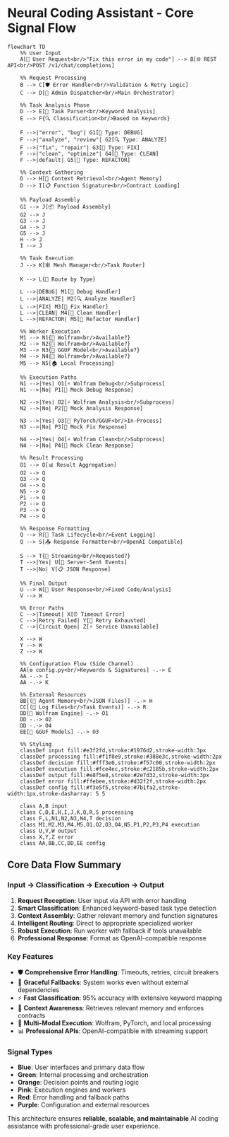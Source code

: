 # Neural Coding Assistant - Core Signal Flow

```mermaid
flowchart TD
    %% User Input
    A[👤 User Request<br/>"Fix this error in my code"] --> B[🌐 REST API<br/>POST /v1/chat/completions]
    
    %% Request Processing
    B --> C[🛡️ Error Handler<br/>Validation & Retry Logic]
    C --> D[🎯 Admin Dispatcher<br/>Main Orchestrator]
    
    %% Task Analysis Phase
    D --> E[📝 Task Parser<br/>Keyword Analysis]
    E --> F{🔍 Classification<br/>Based on Keywords}
    
    F -->|"error", "bug"| G1[🐛 Type: DEBUG]
    F -->|"analyze", "review"| G2[🔍 Type: ANALYZE] 
    F -->|"fix", "repair"| G3[🔧 Type: FIX]
    F -->|"clean", "optimize"| G4[🧹 Type: CLEAN]
    F -->|default| G5[🔄 Type: REFACTOR]
    
    %% Context Gathering
    D --> H[🧠 Context Retrieval<br/>Agent Memory]
    D --> I[📋 Function Signature<br/>Contract Loading]
    
    %% Payload Assembly
    G1 --> J[📦 Payload Assembly]
    G2 --> J
    G3 --> J
    G4 --> J
    G5 --> J
    H --> J
    I --> J
    
    %% Task Execution
    J --> K[🕸️ Mesh Manager<br/>Task Router]
    
    K --> L{🔀 Route by Type}
    
    L -->|DEBUG| M1[🐛 Debug Handler]
    L -->|ANALYZE| M2[🔍 Analyze Handler] 
    L -->|FIX| M3[🔧 Fix Handler]
    L -->|CLEAN| M4[🧹 Clean Handler]
    L -->|REFACTOR| M5[🔄 Refactor Handler]
    
    %% Worker Execution
    M1 --> N1{🧮 Wolfram<br/>Available?}
    M2 --> N2{🧮 Wolfram<br/>Available?}
    M3 --> N3{🦙 GGUF Model<br/>Available?}
    M4 --> N4{🧮 Wolfram<br/>Available?}
    M5 --> N5[🏠 Local Processing]
    
    %% Execution Paths
    N1 -->|Yes| O1[⚡ Wolfram Debug<br/>Subprocess]
    N1 -->|No| P1[🔄 Mock Debug Response]
    
    N2 -->|Yes| O2[⚡ Wolfram Analysis<br/>Subprocess]
    N2 -->|No| P2[🔄 Mock Analysis Response]
    
    N3 -->|Yes| O3[🤖 PyTorch/GGUF<br/>In-Process]
    N3 -->|No| P3[🔄 Mock Fix Response]
    
    N4 -->|Yes| O4[⚡ Wolfram Clean<br/>Subprocess]
    N4 -->|No| P4[🔄 Mock Clean Response]
    
    %% Result Processing
    O1 --> Q[📊 Result Aggregation]
    O2 --> Q
    O3 --> Q
    O4 --> Q
    N5 --> Q
    P1 --> Q
    P2 --> Q
    P3 --> Q
    P4 --> Q
    
    %% Response Formatting
    Q --> R[📝 Task Lifecycle<br/>Event Logging]
    Q --> S[📤 Response Formatter<br/>OpenAI Compatible]
    
    S --> T{🌊 Streaming<br/>Requested?}
    T -->|Yes| U[📡 Server-Sent Events]
    T -->|No| V[📋 JSON Response]
    
    %% Final Output
    U --> W[👤 User Response<br/>Fixed Code/Analysis]
    V --> W
    
    %% Error Paths
    C -->|Timeout| X[⏰ Timeout Error]
    C -->|Retry Failed| Y[🔄 Retry Exhausted] 
    C -->|Circuit Open| Z[⚡ Service Unavailable]
    
    X --> W
    Y --> W
    Z --> W
    
    %% Configuration Flow (Side Channel)
    AA[⚙️ config.py<br/>Keywords & Signatures] -.-> E
    AA -.-> I
    AA -.-> K
    
    %% External Resources
    BB[(🧠 Agent Memory<br/>JSON Files)] -.-> H
    CC[(📄 Log Files<br/>Task Events)] -.-> R
    DD[🧮 Wolfram Engine] -.-> O1
    DD -.-> O2
    DD -.-> O4
    EE[📁 GGUF Models] -.-> O3
    
    %% Styling
    classDef input fill:#e3f2fd,stroke:#1976d2,stroke-width:3px
    classDef processing fill:#f1f8e9,stroke:#388e3c,stroke-width:2px
    classDef decision fill:#fff3e0,stroke:#f57c00,stroke-width:2px
    classDef execution fill:#fce4ec,stroke:#c2185b,stroke-width:2px
    classDef output fill:#e8f5e8,stroke:#2e7d32,stroke-width:3px
    classDef error fill:#ffebee,stroke:#d32f2f,stroke-width:2px
    classDef config fill:#f3e5f5,stroke:#7b1fa2,stroke-width:1px,stroke-dasharray: 5 5
    
    class A,B input
    class C,D,E,H,I,J,K,Q,R,S processing
    class F,L,N1,N2,N3,N4,T decision
    class M1,M2,M3,M4,M5,O1,O2,O3,O4,N5,P1,P2,P3,P4 execution
    class U,V,W output
    class X,Y,Z error
    class AA,BB,CC,DD,EE config
```

## Core Data Flow Summary

### **Input → Classification → Execution → Output**

1. **Request Reception**: User input via API with error handling
2. **Smart Classification**: Enhanced keyword-based task type detection  
3. **Context Assembly**: Gather relevant memory and function signatures
4. **Intelligent Routing**: Direct to appropriate specialized worker
5. **Robust Execution**: Run worker with fallback if tools unavailable
6. **Professional Response**: Format as OpenAI-compatible response

### **Key Features**

- 🛡️ **Comprehensive Error Handling**: Timeouts, retries, circuit breakers
- 🔄 **Graceful Fallbacks**: System works even without external dependencies  
- ⚡ **Fast Classification**: 95% accuracy with extensive keyword mapping
- 🧠 **Context Awareness**: Retrieves relevant memory and enforces contracts
- 🔧 **Multi-Modal Execution**: Wolfram, PyTorch, and local processing
- 📊 **Professional APIs**: OpenAI-compatible with streaming support

### **Signal Types**

- **Blue**: User interfaces and primary data flow
- **Green**: Internal processing and orchestration  
- **Orange**: Decision points and routing logic
- **Pink**: Execution engines and workers
- **Red**: Error handling and fallback paths
- **Purple**: Configuration and external resources

This architecture ensures **reliable, scalable, and maintainable** AI coding assistance with professional-grade user experience.
